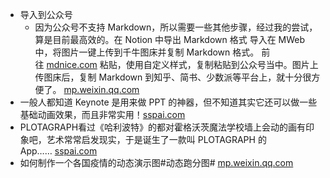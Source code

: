 - 导入到公众号
    - 因为公众号不支持 Markdown，所以需要一些其他步骤，经过我的尝试，算是目前最高效的。在 Notion 中导出 Markdown 格式 导入在 MWeb 中，将图片一键上传到千牛图床并复制 Markdown 格式。 前往 [mdnice.com](http://mdnice.com/) 粘贴，使用自定义样式，复制粘贴到公众号当中。图片上传图床后，复制 Markdown 到知乎、简书、少数派等平台上，就十分很方便了。 [mp.weixin.qq.com](https://mp.weixin.qq.com/s?__biz=MzI4MTM5MDIxNg==&amp;mid=2247484001&amp;idx=1&amp;sn=0dd93792b6cdf3d40dda64d55fa1f8d1&amp;chksm=eba8bf86dcdf369058b159bb92d0f43d4bc133ff8f8d466a642f44f552c33a65d97db180edb1&amp;scene=21)
- 一般人都知道 Keynote 是用来做 PPT 的神器，但不知道其实它还可以做一些基础动画效果，而且非常实用！[sspai.com](https://sspai.com/post/58980)
- PLOTAGRAPH看过《哈利波特》的都对霍格沃茨魔法学校墙上会动的画有印象吧，艺术常常启发现实，于是诞生了一款叫 PLOTAGRAPH 的 App…… [sspai.com](https://sspai.com/post/58980)
- 如何制作一个各国疫情的动态演示图#动态跑分图# [mp.weixin.qq.com](https://mp.weixin.qq.com/s?__biz=MzI2MjEyODE4OA==&mid=2650477486&idx=1&sn=35c090b537b89a764a245e3fb9ceecd7&chksm=f24064fdc537edebeb6395cad2906bf200ddac137849e44a3f46acd5ff1ec355efc8528d0876)
